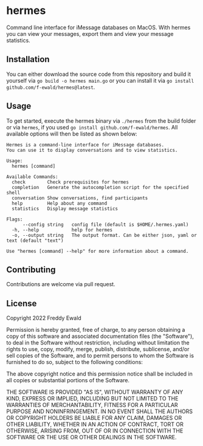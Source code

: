 # hermes

Command line interface for iMessage databases on MacOS. With hermes you can view your messages, export them and view your message statistics. 


## Installation
You can either download the source code from this repository and build it yourself via `go build -o hermes main.go` or you can 
install it via `go install github.com/f-ewald/hermes@latest`.

## Usage
To get started, execute the hermes binary via `./hermes` from the build folder or via `hermes`, if you used
`go install github.com/f-ewald/hermes`. All available options will then be listed as shown below:

```text
Hermes is a command-line interface for iMessage databases.
You can use it to display conversations and to view statistics.

Usage:
  hermes [command]

Available Commands:
  check        Check prerequisites for hermes
  completion   Generate the autocompletion script for the specified shell
  conversation Show conversations, find participants
  help         Help about any command
  statistics   Display message statistics

Flags:
      --config string   config file (default is $HOME/.hermes.yaml)
  -h, --help            help for hermes
  -o, --output string   The output format. Can be either json, yaml or text (default "text")

Use "hermes [command] --help" for more information about a command.
```

## Contributing
Contributions are welcome via pull request.

## License
Copyright 2022 Freddy Ewald

Permission is hereby granted, free of charge, to any person obtaining a copy of this software and associated documentation files (the "Software"), to deal in the Software without restriction, including without limitation the rights to use, copy, modify, merge, publish, distribute, sublicense, and/or sell copies of the Software, and to permit persons to whom the Software is furnished to do so, subject to the following conditions:

The above copyright notice and this permission notice shall be included in all copies or substantial portions of the Software.

THE SOFTWARE IS PROVIDED "AS IS", WITHOUT WARRANTY OF ANY KIND, EXPRESS OR IMPLIED, INCLUDING BUT NOT LIMITED TO THE WARRANTIES OF MERCHANTABILITY, FITNESS FOR A PARTICULAR PURPOSE AND NONINFRINGEMENT. IN NO EVENT SHALL THE AUTHORS OR COPYRIGHT HOLDERS BE LIABLE FOR ANY CLAIM, DAMAGES OR OTHER LIABILITY, WHETHER IN AN ACTION OF CONTRACT, TORT OR OTHERWISE, ARISING FROM, OUT OF OR IN CONNECTION WITH THE SOFTWARE OR THE USE OR OTHER DEALINGS IN THE SOFTWARE.